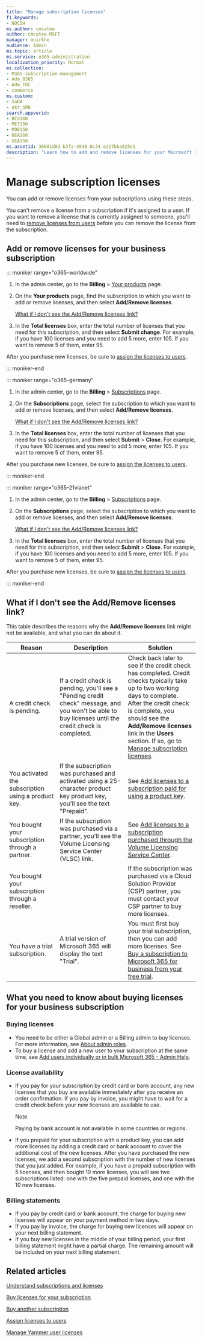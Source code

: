 ```yaml
---
title: "Manage subscription licenses"
f1.keywords:
- NOCSH
ms.author: cmcatee
author: cmcatee-MSFT
manager: mnirkhe
audience: Admin
ms.topic: article
ms.service: o365-administration
localization_priority: Normal
ms.collection: 
- M365-subscription-management
- Adm_O365
- Adm_TOC
- commerce
ms.custom:
- SaRA
- okr_SMB
search.appverid:
- BCS160
- MET150
- MOE150
- BEA160
- GEA150
ms.assetid: 36081d8d-b3fa-4948-8c34-e217bba825e1
description: "Learn how to add and remove licenses for your Microsoft 365 for business subscription."
---
```


# Manage subscription licenses

You can add or remove licenses from your subscriptions using these steps.

You can't remove a license from a subscription if it's assigned to a user. If you want to remove a license that is currently assigned to someone, you'll need to [remove licenses from users](../../admin/manage/remove-licenses-from-users.md) before you can remove the license from the subscription.

## Add or remove licenses for your business subscription

::: moniker range="o365-worldwide"

1. In the admin center, go to the **Billing** \> <a href="https://go.microsoft.com/fwlink/p/?linkid=842054" target="_blank">Your products</a> page.

2. On the **Your products** page, find the subscription to which you want to add or remove licenses, and then select **Add/Remove licenses**.

    [What if I don't see the Add/Remove licenses link?](#what-if-i-dont-see-the-addremove-licenses-link)

3. In the **Total licenses** box, enter the total number of licenses that you need for this subscription, and then select **Submit change**. For example, if you have 100 licenses and you need to add 5 more, enter 105. If you want to remove 5 of them, enter 95.

After you purchase new licenses, be sure to [assign the licenses to users](../../admin/manage/assign-licenses-to-users.md).

::: moniker-end

::: moniker range="o365-germany"

1. In the admin center, go to the **Billing** \> <a href="https://go.microsoft.com/fwlink/p/?linkid=847745" target="_blank">Subscriptions</a> page.

2. On the **Subscriptions** page, select the subscription to which you want to add or remove licenses, and then select **Add/Remove licenses**.

    [What if I don't see the Add/Remove licenses link?](#what-if-i-dont-see-the-addremove-licenses-link)

3. In the **Total licenses** box, enter the total number of licenses that you need for this subscription, and then select **Submit** \> **Close**. For example, if you have 100 licenses and you need to add 5 more, enter 105. If you want to remove 5 of them, enter 95.

After you purchase new licenses, be sure to [assign the licenses to users](../../admin/manage/assign-licenses-to-users.md).

::: moniker-end

::: moniker range="o365-21vianet"

1. In the admin center, go to the **Billing** \> <a href="https://go.microsoft.com/fwlink/p/?linkid=850626" target="_blank">Subscriptions</a> page.

2. On the **Subscriptions** page, select the subscription to which you want to add or remove licenses, and then select **Add/Remove licenses**.

    [What if I don't see the Add/Remove licenses link?](#what-if-i-dont-see-the-addremove-licenses-link)

3. In the **Total licenses** box, enter the total number of licenses that you need for this subscription, and then select **Submit** \> **Close**. For example, if you have 100 licenses and you need to add 5 more, enter 105. If you want to remove 5 of them, enter 95.

After you purchase new licenses, be sure to [assign the licenses to users](../../admin/manage/assign-licenses-to-users.md).

::: moniker-end

## What if I don't see the Add/Remove licenses link?

This table describes the reasons why the **Add/Remove licenses** link might not be available, and what you can do about it. 

|Reason  |Description  |Solution  |
|---------|---------|---------|
|A credit check is pending. |If a credit check is pending, you'll see a "Pending credit check" message, and you won't be able to buy licenses until the credit check is completed.  | Check back later to see if the credit check has completed. Credit checks typically take up to two working days to complete.<br>After the credit check is complete, you should see the **Add/Remove licenses** link in the **Users** section. If so, go to [Manage subscription licenses](#manage-subscription-licenses). |
|You activated the subscription using a product key.| If the subscription was purchased and activated using a 25-character product key product key, you'll see the text "Prepaid".  |See [Add licenses to a subscription paid for using a product key](add-licenses-using-product-key.md). |
|You bought your subscription through a partner. | If the subscription was purchased via a partner, you'll see the Volume Licensing Service Center (VLSC) link. | See [Add licenses to a subscription purchased through the Volume Licensing Service Center](add-licenses-bought-through-vlsc.md). |
|You bought your subscription through a reseller.|| If the subscription was purchased via a Cloud Solution Provider (CSP) partner, you must contact your CSP partner to buy more licenses.        |
|You have a trial subscription. |A trial version of Microsoft 365 will display the text "Trial". | You must first buy your trial subscription, then you can add more licenses. See [Buy a subscription to Microsoft 365 for business from your free trial](../buy-a-subscription-from-your-free-trial.md).|

## What you need to know about buying licenses for your business subscription

### Buying licenses

- You need to be either a Global admin or a Billing admin to buy licenses. For more information, see [About admin roles](../../admin/add-users/about-admin-roles.md).
- To buy a license and add a new user to your subscription at the same time, see [Add users individually or in bulk Microsoft 365 - Admin Help](../../admin/add-users/add-users.md).

### License availability

- If you pay for your subscription by credit card or bank account, any new licenses that you buy are available immediately after you receive an order confirmation. If you pay by invoice, you might have to wait for a credit check before your new licenses are available to use.

  > [!NOTE]
  > Paying by bank account is not available in some countries or regions.

- If you prepaid for your subscription with a product key, you can add more licenses by adding a credit card or bank account to cover the additional cost of the new licenses. After you have purchased the new licenses, we add a second subscription with the number of new licenses that you just added. For example, if you have a prepaid subscription with 5 licenses, and then bought 10 more licenses, you will see two subscriptions listed: one with the five prepaid licenses, and one with the 10 new licenses.

### Billing statements

- If you pay by credit card or bank account, the charge for buying new licenses will appear on your payment method in two days.
- If you pay by invoice, the charge for buying new licenses will appear on your next billing statement.
- If you buy new licenses in the middle of your billing period, your first billing statement might have a partial charge. The remaining amount will be included on your next billing statement.

## Related articles

[Understand subscriptions and licenses](subscriptions-and-licenses.md)

[Buy licenses for your subscription](buy-licenses.md)

[Buy another subscription](../buy-another-subscription.md)

[Assign licenses to users](../../admin/manage/assign-licenses-to-users.md)

[Manage Yammer user licenses](https://docs.microsoft.com/yammer/manage-yammer-users/manage-yammer-licenses-in-office-365)
